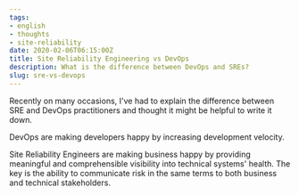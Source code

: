 ```yaml
---
tags:
- english
- thoughts
- site-reliability
date: 2020-02-06T06:15:00Z
title: Site Reliability Engineering vs DevOps
description: What is the difference between DevOps and SREs?
slug: sre-vs-devops
---
```


Recently on many occasions, I've had to explain the difference between SRE and DevOps practitioners and thought it might be helpful to write it down.

DevOps are making developers happy by increasing development velocity.

Site Reliability Engineers are making business happy by providing meaningful and comprehensible visibility into technical systems' health. The key is the ability to communicate risk in the same terms to both business and technical stakeholders.

<!--more-->

